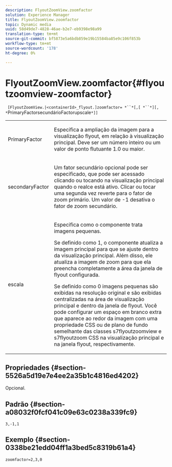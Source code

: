 ```yaml
---
description: FlyoutZoomView.zoomfactor
solution: Experience Manager
title: FlyoutZoomView.zoomfactor
topic: Dynamic media
uuid: 58d49de7-4828-46ae-b2e7-eb9398e98a99
translation-type: tm+mt
source-git-commit: bf5873e5a6bdb859e19b15584ba85e9c106f853b
workflow-type: tm+mt
source-wordcount: '178'
ht-degree: 0%

---
```



# FlyoutZoomView.zoomfactor{#flyoutzoomview-zoomfactor}

` [FlyoutZoomView.|<containerId>_flyout.]zoomfactor= *``*[,[ *``*][, *`PrimaryFactorsecundárioFactorupscale`*]]`

<table id="table_9B98C97485DD4DEB8A6ECBCE8DF6B886"> 
 <tbody> 
  <tr> 
   <td colname="col1"> <p> <span class="codeph"> <span class="varname"> PrimaryFactor</span> </span> </p> </td> 
   <td colname="col2"> <p> Especifica a ampliação da imagem para a visualização flyout, em relação à visualização principal. Deve ser um número inteiro ou um valor de ponto flutuante <span class="codeph"> 1.0</span> ou maior. </p> </td> 
  </tr> 
  <tr> 
   <td colname="col1"> <p> <span class="codeph"> <span class="varname"> secondaryFactor</span> </span> </p> </td> 
   <td colname="col2"> <p> Um fator secundário opcional pode ser especificado, que pode ser acessado clicando ou tocando na visualização principal quando o realce está ativo. Clicar ou tocar uma segunda vez reverte para o fator de zoom primário. Um valor de <span class="codeph"> -1</span> desativa o fator de zoom secundário. </p> </td> 
  </tr> 
  <tr> 
   <td colname="col1"> <p><span class="codeph"><span class="varname"> escala</span></span> </p> </td> 
   <td colname="col2"> <p>Especifica como o componente trata imagens pequenas. </p> <p>Se definido como <span class="codeph"> 1</span>, o componente atualiza a imagem principal para que se ajuste dentro da visualização principal. Além disso, ele atualiza a imagem de zoom para que ela preencha completamente a área da janela de flyout configurada. </p> <p>Se definido como <span class="codeph"> 0</span> imagens pequenas são exibidas na resolução original e são exibidas centralizadas na área de visualização principal e dentro da janela de flyout. Você pode configurar um espaço em branco extra que aparece ao redor da imagem com uma propriedade CSS ou de plano de fundo semelhante das classes <span class="codeph"> s7flyoutzoomview</span> e <span class="codeph"> s7flyoutzoom</span> CSS na visualização principal e na janela flyout, respectivamente. </p> </td> 
  </tr> 
 </tbody> 
</table>

## Propriedades {#section-5526a5d19e7e4ee2a35b1c4816ed4202}

Opcional.

## Padrão {#section-a08032f0fcf041c09e63c0238a339fc9}

`3,-1,1`

## Exemplo {#section-0338be21edd04ff1a3bed5c8319b61a4}

`zoomfactor=2,3,0`
